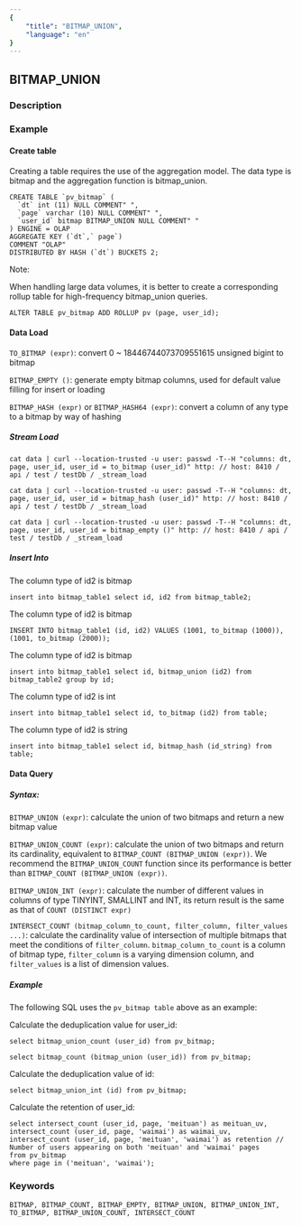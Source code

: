 ```yaml
---
{
    "title": "BITMAP_UNION",
    "language": "en"
}
---
```


<!-- 
Licensed to the Apache Software Foundation (ASF) under one
or more contributor license agreements.  See the NOTICE file
distributed with this work for additional information
regarding copyright ownership.  The ASF licenses this file
to you under the Apache License, Version 2.0 (the
"License"); you may not use this file except in compliance
with the License.  You may obtain a copy of the License at

  http://www.apache.org/licenses/LICENSE-2.0

Unless required by applicable law or agreed to in writing,
software distributed under the License is distributed on an
"AS IS" BASIS, WITHOUT WARRANTIES OR CONDITIONS OF ANY
KIND, either express or implied.  See the License for the
specific language governing permissions and limitations
under the License.
-->


## BITMAP_UNION

### Description

### Example

#### Create table

Creating a table requires the use of the aggregation model. The data type is bitmap and the aggregation function is bitmap_union.
```
CREATE TABLE `pv_bitmap` (
  `dt` int (11) NULL COMMENT" ",
  `page` varchar (10) NULL COMMENT" ",
  `user_id` bitmap BITMAP_UNION NULL COMMENT" "
) ENGINE = OLAP
AGGREGATE KEY (`dt`,` page`)
COMMENT "OLAP"
DISTRIBUTED BY HASH (`dt`) BUCKETS 2;
```

Note: 

When handling large data volumes, it is better to create a corresponding rollup table for high-frequency bitmap_union queries.

```
ALTER TABLE pv_bitmap ADD ROLLUP pv (page, user_id);
```

#### Data Load

`TO_BITMAP (expr)`: convert 0 ~ 18446744073709551615 unsigned bigint to bitmap

`BITMAP_EMPTY ()`: generate empty bitmap columns, used for default value filling for insert or loading

`BITMAP_HASH (expr)` or `BITMAP_HASH64 (expr)`: convert a column of any type to a bitmap by way of hashing

##### Stream Load

```
cat data | curl --location-trusted -u user: passwd -T--H "columns: dt, page, user_id, user_id = to_bitmap (user_id)" http: // host: 8410 / api / test / testDb / _stream_load
```

```
cat data | curl --location-trusted -u user: passwd -T--H "columns: dt, page, user_id, user_id = bitmap_hash (user_id)" http: // host: 8410 / api / test / testDb / _stream_load
```

```
cat data | curl --location-trusted -u user: passwd -T--H "columns: dt, page, user_id, user_id = bitmap_empty ()" http: // host: 8410 / api / test / testDb / _stream_load
```

##### Insert Into

The column type of id2 is bitmap
```
insert into bitmap_table1 select id, id2 from bitmap_table2;
```

The column type of id2 is bitmap
```
INSERT INTO bitmap_table1 (id, id2) VALUES (1001, to_bitmap (1000)), (1001, to_bitmap (2000));
```

The column type of id2 is bitmap
```
insert into bitmap_table1 select id, bitmap_union (id2) from bitmap_table2 group by id;
```

The column type of id2 is int
```
insert into bitmap_table1 select id, to_bitmap (id2) from table;
```

The column type of id2 is string
```
insert into bitmap_table1 select id, bitmap_hash (id_string) from table;
```


#### Data Query

##### Syntax:

`BITMAP_UNION (expr)`: calculate the union of two bitmaps and return a new bitmap value

`BITMAP_UNION_COUNT (expr)`: calculate the union of two bitmaps and return its cardinality, equivalent to `BITMAP_COUNT (BITMAP_UNION (expr))`. We recommend the `BITMAP_UNION_COUNT` function since its performance is better than `BITMAP_COUNT (BITMAP_UNION (expr))`.

`BITMAP_UNION_INT (expr)`: calculate the number of different values in columns of type TINYINT, SMALLINT and INT, its return result is the same as that of `COUNT (DISTINCT expr)`

`INTERSECT_COUNT (bitmap_column_to_count, filter_column, filter_values ...)`: calculate the cardinality value of intersection of multiple bitmaps that meet the conditions of `filter_column`.
`bitmap_column_to_count` is a column of bitmap type, `filter_column` is a varying dimension column, and `filter_values` is a list of dimension values.

##### Example

The following SQL uses the `pv_bitmap table` above as an example:

Calculate the deduplication value for user_id:

```
select bitmap_union_count (user_id) from pv_bitmap;

select bitmap_count (bitmap_union (user_id)) from pv_bitmap;
```

Calculate the deduplication value of id:

```
select bitmap_union_int (id) from pv_bitmap;
```

Calculate the retention of user_id:

```
select intersect_count (user_id, page, 'meituan') as meituan_uv,
intersect_count (user_id, page, 'waimai') as waimai_uv,
intersect_count (user_id, page, 'meituan', 'waimai') as retention // Number of users appearing on both 'meituan' and 'waimai' pages
from pv_bitmap
where page in ('meituan', 'waimai');
```

### Keywords

```
BITMAP, BITMAP_COUNT, BITMAP_EMPTY, BITMAP_UNION, BITMAP_UNION_INT, TO_BITMAP, BITMAP_UNION_COUNT, INTERSECT_COUNT
```

